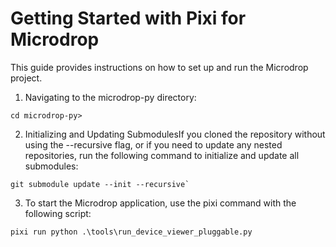 # Getting Started with Pixi for Microdrop

This guide provides instructions on how to set up and run the Microdrop project.

1. Navigating to the microdrop-py directory:

```shell
cd microdrop-py>
```


2. Initializing and Updating SubmodulesIf you cloned the repository without using the --recursive flag, or if you need to update any nested repositories, run the following command to initialize and update all submodules:

```shell
git submodule update --init --recursive`
```
  

3. To start the Microdrop application, use the pixi command with the following script:

```shell
pixi run python .\tools\run_device_viewer_pluggable.py
```

